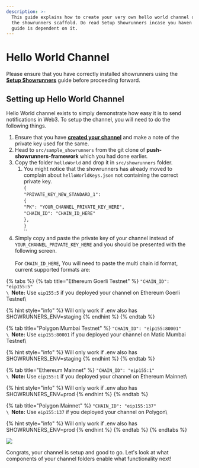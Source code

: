 ```yaml
---
description: >-
  This guide explains how to create your very own hello world channel on top of
  the showrunners scaffold. Do read Setup Showrunners incase you haven't as the
  guide is dependent on it.
---
```


# Hello World Channel

Please ensure that you have correctly installed showrunners using the [**Setup Showrunners**](how-to-setup-showrunners.md) guide before proceeding forward.

## Setting up Hello World Channel

Hello World channel exists to simply demonstrate how easy it is to send notifications in Web3. To setup the channel, you will need to do the following things.

1. Ensure that you have [**created your channel**](../../developer-guides/create-your-notif-channel/) and make a note of the private key used for the same.&#x20;
2. Head to `src/sample_showrunners` from the git clone of **push-showrunners-framework** which you had done earlier.
3. Copy the folder `helloWorld` and drop it in `src/showrunners` folder.
   1. You might notice that the showrunners has already moved to complain about `helloWorldKeys.json` not containing the correct private key.\
      `{` \
      &#x20;   `"PRIVATE_KEY_NEW_STANDARD_1":` \
      &#x20;   `{` \
      &#x20;       `"PK": "YOUR_CHANNEL_PRIVATE_KEY_HERE",` \
      &#x20;       `"CHAIN_ID": "CHAIN_ID_HERE"`\
      &#x20;   `},` \
      `}`\
      ``&#x20;
4. Simply copy and paste the private key of your channel instead of `YOUR_CHANNEL_PRIVATE_KEY_HERE` and you should be presented with the following screen.\
   \
   For `CHAIN_ID_HERE`, You will need to paste the multi chain id format, current supported formats are:

{% tabs %}
{% tab title="Ethereum Goerli Testnet" %}
`"CHAIN_ID": "eip155:5"`\
``\
``**Note:** Use `eip155:5` if you deployed your channel on Ethereum Goerli Testnet\


{% hint style="info" %}
Will only work if .env also has SHOWRUNNERS\_ENV=staging
{% endhint %}
{% endtab %}

{% tab title="Polygon Mumbai Testnet" %}
`"CHAIN_ID": "eip155:80001"`\
``\
``**Note:** Use `eip155:80001` if you deployed your channel on Matic Mumbai Testnet\


{% hint style="info" %}
Will only work if .env also has SHOWRUNNERS\_ENV=staging
{% endhint %}
{% endtab %}

{% tab title="Ethereum Mainnet" %}
`"CHAIN_ID": "eip155:1"`\
``\
``**Note:** Use `eip155:1` if you deployed your channel on Ethereum Mainnet\


{% hint style="info" %}
Will only work if .env also has SHOWRUNNERS\_ENV=prod
{% endhint %}
{% endtab %}

{% tab title="Polygon Mainnet" %}
`"CHAIN_ID": "eip155:137"`\
``\
``**Note:** Use `eip155:137` if you deployed your channel on Polygon\


{% hint style="info" %}
Will only work if .env also has SHOWRUNNERS\_ENV=prod
{% endhint %}
{% endtab %}
{% endtabs %}

![](<../../.gitbook/assets/Screen Shot 2022-05-09 at 1.10.56 PM.png>)

Congrats, your channel is setup and good to go. Let's look at what components of your channel folders enable what functionality next!
